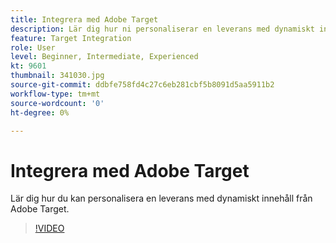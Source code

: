 ```yaml
---
title: Integrera med Adobe Target
description: Lär dig hur ni personaliserar en leverans med dynamiskt innehåll från Adobe Target.
feature: Target Integration
role: User
level: Beginner, Intermediate, Experienced
kt: 9601
thumbnail: 341030.jpg
source-git-commit: ddbfe758fd4c27c6eb281cbf5b8091d5aa5911b2
workflow-type: tm+mt
source-wordcount: '0'
ht-degree: 0%

---
```



# Integrera med Adobe Target

Lär dig hur du kan personalisera en leverans med dynamiskt innehåll från Adobe Target.

>[!VIDEO](https://video.tv.adobe.com/v/341030?quality=12&learn=on)
